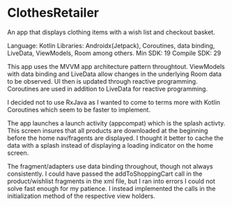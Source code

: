 # ClothesRetailer
An app that displays clothing items with a wish list and checkout basket.

Language: Kotlin
Libraries: Androidx(Jetpack), Coroutines, data binding, LiveData, ViewModels, Room among others.
Min SDK: 19
Compile SDK: 29

This app uses the MVVM app architecture pattern throughtout. ViewModels with data binding and LiveData
allow changes in the underlying Room data to be observed. UI then is updated through reactive programming.
Coroutines are used in addition to LiveData for reactive programming.

I decided not to use RxJava as I wanted to come to terms more with Kotlin Coroutines which seem to be faster to 
implement.

The app launches a launch activity (appcompat) which is the splash activty. This screen insures that all products are downloaded
at the beginning before the home nav/fragents are displayed. I thought it better to cache the data with a splash instead of displaying a loading
 indicator on the home screen.
 
 The fragment/adapters use data binding throughout, though not always consistently. I could have passed the addToShoppingCart call
 in the product/wishlist fragments in the xml file, but I ran into errors I could not solve fast enough for my patience.
 I instead implemented the calls in the initialization method of the respective view holders.


